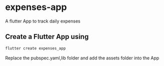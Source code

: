 # expenses-app
A flutter App to track daily expenses  

## Create a Flutter App using
```sh
flutter create expenses_app
```
Replace the pubspec.yaml,lib folder and add the assets folder into the App
